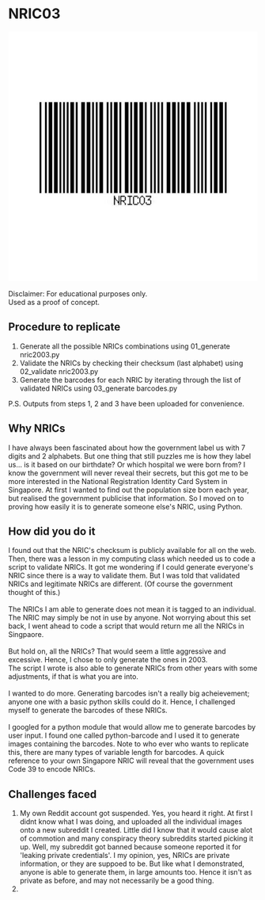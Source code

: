 # NRIC03

<p align="center">
  <img src="https://github.com/bryanseah234/nric2003/blob/master/nric2003.JPG" />
</p>

Disclaimer: For educational purposes only.\
Used as a proof of concept.

## Procedure to replicate
1. Generate all the possible NRICs combinations using 01_generate nric2003.py
2. Validate the NRICs by checking their checksum (last alphabet) using 02_validate nric2003.py
3. Generate the barcodes for each NRIC by iterating through the list of validated NRICs using 03_generate barcodes.py

P.S. Outputs from steps 1, 2 and 3 have been uploaded for convenience.

## Why NRICs

I have always been fascinated about how the government label us with 7 digits and 2 alphabets. But one thing that still puzzles me is how they label us... is it based on our birthdate? Or which hospital we were born from? I know the government will never reveal their secrets, but this got me to be more interested in the National Registration Identity Card System in Singapore. At first I wanted to find out the population size born each year, but realised the government publicise that information. So I moved on to proving how easily it is to generate someone else's NRIC, using Python.

## How did you do it

I found out that the NRIC's checksum is publicly available for all on the web. Then, there was a lesson in my computing class which needed us to code a script to validate NRICs. It got me wondering if I could generate everyone's NRIC since there is a way to validate them. But I was told that validated NRICs and legitimate NRICs are different. (Of course the government thought of this.)\
</br>
The NRICs I am able to generate does not mean it is tagged to an individual. The NRIC may simply be not in use by anyone. Not worrying about this set back, I went ahead to code a script that would return me all the NRICs in Singpaore.\
</br>
But hold on, all the NRICs? That would seem a little aggressive and excessive. Hence, I chose to only generate the ones in 2003.\
The script I wrote is also able to generate NRICs from other years with some adjustments, if that is what you are into.\
</br>
I wanted to do more. Generating barcodes isn't a really big acheievement; anyone one with a basic python skills could do it. Hence, I challenged myself to generate the barcodes of these NRICs.\
</br>
I googled for a python module that would allow me to generate barcodes by user input. I found one called python-barcode and I used it to generate images containing the barcodes.
Note to who ever who wants to replicate this, there are many types of variable length for barcodes. A quick reference to your own Singapore NRIC will reveal that the government uses Code 39 to encode NRICs.

## Challenges faced

1. My own Reddit account got suspended. Yes, you heard it right. At first I didnt know what I was doing, and uploaded all the individual images onto a new subreddit I created. Little did I know that it would cause alot of commotion and many conspiracy theory subreddits started picking it up. Well, my subreddit got banned because someone reported it for 'leaking private credentials'. I my opinion, yes, NRICs are private information, or they are suppoed to be. But like what I demonstrated, anyone is able to generate them, in large amounts too. Hence it isn't as private as before, and may not necessarily be a good thing.
2.
